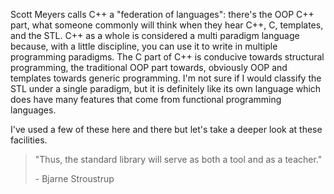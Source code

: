 Scott Meyers calls C++ a "federation of languages": there's the OOP C++ part, what someone commonly will think when they hear C++, C, templates, and the STL. 
C++ as a whole is considered a multi paradigm language because, with a little discipline, you can use it to write in multiple programming paradigms. 
The C part of C++ is conducive towards structural programming, the traditional OOP part towards, obviously OOP and templates towards generic programming. 
I'm not sure if I would classify the STL under a single paradigm, but it is definitely like its own language which does have many features that come from functional programming languages.

I've used a few of these here and there but let's take a deeper look at these facilities.

> "Thus, the standard library will serve as both a tool and as a teacher."
>
> \- Bjarne Stroustrup